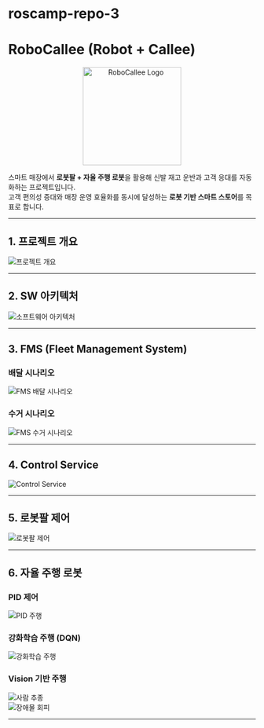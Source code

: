 # roscamp-repo-3

# RoboCallee (Robot + Callee)

<p align="center">
  <img src="./images/logo.png" alt="RoboCallee Logo" width="200"/>
</p>

스마트 매장에서 **로봇팔 + 자율 주행 로봇**을 활용해 신발 재고 운반과 고객 응대를 자동화하는 프로젝트입니다.  
고객 편의성 증대와 매장 운영 효율화를 동시에 달성하는 **로봇 기반 스마트 스토어**를 목표로 합니다.

---

## 1. 프로젝트 개요
![프로젝트 개요](./images/project_overview.gif)

---

## 2. SW 아키텍처
![소프트웨어 아키텍처](./images/software_architecture.png)

---

## 3. FMS (Fleet Management System)
### 배달 시나리오
![FMS 배달 시나리오](./images/fms_delivery.gif)

### 수거 시나리오
![FMS 수거 시나리오](./images/fms_collection.gif)

---

## 4. Control Service
![Control Service](./images/control_service.gif)

---

## 5. 로봇팔 제어
![로봇팔 제어](./images/robot_arm_pickplace.gif)

---

## 6. 자율 주행 로봇
### PID 제어
![PID 주행](./images/mobile_pid.gif)

### 강화학습 주행 (DQN)
![강화학습 주행](./images/mobile_dqn.gif)

### Vision 기반 주행
![사람 추종](./images/follow_mode.gif)  
![장애물 회피](./images/obstacle_avoidance.gif)

---
